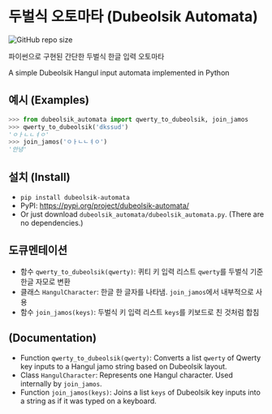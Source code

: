 # 두벌식 오토마타 (Dubeolsik Automata)
![GitHub repo size](https://img.shields.io/github/repo-size/kjh618/dubeolsik-automata)

파이썬으로 구현된 간단한 두벌식 한글 입력 오토마타

A simple Dubeolsik Hangul input automata implemented in Python

## 예시 (Examples)
```python
>>> from dubeolsik_automata import qwerty_to_dubeolsik, join_jamos
>>> qwerty_to_dubeolsik('dkssud')
'ㅇㅏㄴㄴㅕㅇ'
>>> join_jamos('ㅇㅏㄴㄴㅕㅇ')
'안녕'
```

## 설치 (Install)
* `pip install dubeolsik-automata`
* PyPI: https://pypi.org/project/dubeolsik-automata/
* Or just download `dubeolsik_automata/dubeolsik_automata.py`. (There are no dependencies.)

## 도큐멘테이션
* 함수 `qwerty_to_dubeolsik(qwerty)`: 퀴티 키 입력 리스트 `qwerty`를 두벌식 기준 한글 자모로 변환
* 클래스 `HangulCharacter`: 한글 한 글자를 나타냄. `join_jamos`에서 내부적으로 사용
* 함수 `join_jamos(keys)`: 두벌식 키 입력 리스트 `keys`를 키보드로 친 것처럼 합침

## (Documentation)
* Function `qwerty_to_dubeolsik(qwerty)`: Converts a list `qwerty` of Qwerty key inputs to a Hangul jamo string based on Dubeolsik layout.
* Class `HangulCharacter`: Represents one Hangul character. Used internally by `join_jamos`.
* Function `join_jamos(keys)`: Joins a list `keys` of Dubeolsik key inputs into a string as if it was typed on a keyboard.
